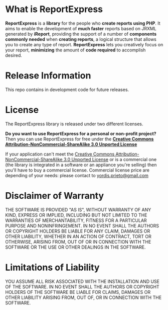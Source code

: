 What is ReportExpress
=====================
**ReportExpress** is a **library** for the people who **create reports using PHP**. 
It aims to enable the development of **much faster** reports based on JRXML generated by **iReport**, 
providing the support of a number of **components commonly needed** when **creating reports**, 
a logical structure that allows you to create any type of report. 
**ReportExpress** lets you creatively focus on your report, **minimizing** the amount 
of **code required** to accomplish desired.

Release Information
===================
This repo contains in development code for future releases.

License
=======
The ReportExpress library is released under two different licenses.

**Do you want to use ReportExpress for a personal or non-profit project?**
Then you can use ReportExpress for free under 
the [**Creative Commons Attribution-NonCommercial-ShareAlike 3.0 Unported License**][1]

If your application can't meet the [Creative Commons Attribution-NonCommercial-ShareAlike 3.0 Unported License][1]
or is a commercial one (the library is integrated in a software or an appliance you're selling) 
then you'll have to buy a commercial license.
Commercial license price are depending of your needs: please contact to yordis.prieto@gmail.com

Disclaimer of Warranty
======================
THE SOFTWARE IS PROVIDED "AS IS", WITHOUT WARRANTY OF ANY KIND, EXPRESS OR
IMPLIED, INCLUDING BUT NOT LIMITED TO THE WARRANTIES OF MERCHANTABILITY,
FITNESS FOR A PARTICULAR PURPOSE AND NONINFRINGEMENT. IN NO EVENT SHALL THE
AUTHORS OR COPYRIGHT HOLDERS BE LIABLE FOR ANY CLAIM, DAMAGES OR OTHER
LIABILITY, WHETHER IN AN ACTION OF CONTRACT, TORT OR OTHERWISE, ARISING FROM,
OUT OF OR IN CONNECTION WITH THE SOFTWARE OR THE USE OR OTHER DEALINGS IN
THE SOFTWARE.

Limitations of Liability
========================
YOU ASSUME ALL RISK ASSOCIATED WITH THE INSTALLATION AND USE OF THE SOFTWARE. 
IN NO EVENT SHALL THE AUTHORS OR COPYRIGHT HOLDERS OF THE SOFTWARE BE LIABLE FOR CLAIMS, 
DAMAGES OR OTHER LIABILITY ARISING FROM, OUT OF, OR IN CONNECTION WITH THE SOFTWARE. 

[1]: http://creativecommons.org/licenses/by-nc-sa/3.0/